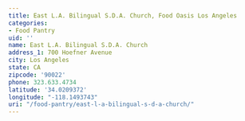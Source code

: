 ```yaml
---
title: East L.A. Bilingual S.D.A. Church, Food Oasis Los Angeles
categories:
- Food Pantry
uid: ''
name: East L.A. Bilingual S.D.A. Church
address_1: 700 Hoefner Avenue
city: Los Angeles
state: CA
zipcode: '90022'
phone: 323.633.4734
latitude: '34.0209372'
longitude: "-118.1493743"
uri: "/food-pantry/east-l-a-bilingual-s-d-a-church/"
---
```


